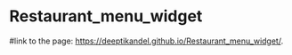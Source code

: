 # Restaurant_menu_widget
#link to the page: https://deeptikandel.github.io/Restaurant_menu_widget/.
